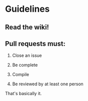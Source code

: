 # Guidelines

## Read the wiki!

## Pull requests must:

1. Close an issue

2. Be complete

3. Compile

4. Be reviewed by at least one person

That's basically it.
